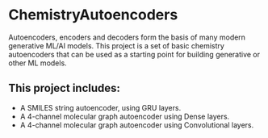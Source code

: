 # ChemistryAutoencoders
Autoencoders, encoders and decoders form the basis of many modern generative ML/AI models. This project is a set of basic 
chemistry autoencoders that can be used as a starting point for building generative or other ML models.

## This project includes:
- A SMILES string autoencoder, using GRU layers.
- A 4-channel molecular graph autoencoder using Dense layers.
- A 4-channel molecular graph autoencoder using Convolutional layers.
